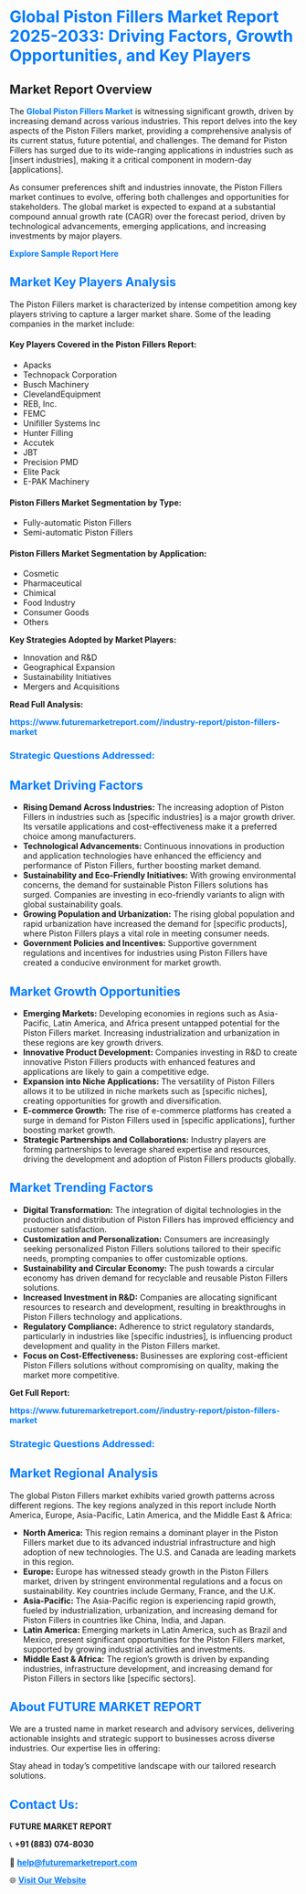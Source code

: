 <h1 style="color: #007BFF;">Global Piston Fillers Market Report 2025-2033: Driving Factors, Growth Opportunities, and Key Players</h1>

<section id="overview">
<h2>Market Report Overview</h2>
<p>The <a href="https://www.futuremarketreport.com//industry-report/piston-fillers-market" style="color: #007BFF; text-decoration: none;"><strong>Global Piston Fillers Market</strong></a> is witnessing significant growth, driven by increasing demand across various industries. This report delves into the key aspects of the Piston Fillers market, providing a comprehensive analysis of its current status, future potential, and challenges. The demand for Piston Fillers has surged due to its wide-ranging applications in industries such as [insert industries], making it a critical component in modern-day [applications].</p>
<p>As consumer preferences shift and industries innovate, the Piston Fillers market continues to evolve, offering both challenges and opportunities for stakeholders. The global market is expected to expand at a substantial compound annual growth rate (CAGR) over the forecast period, driven by technological advancements, emerging applications, and increasing investments by major players.</p>
</section>

<section id="overview">
<p><a href="https://www.futuremarketreport.com//request-sample/reportId=59393" style="color: #007BFF; text-decoration: none;"><strong>Explore Sample Report Here</strong></a></p>
</section>

<section id="key-players">
<h2 style="color: #007BFF;">Market Key Players Analysis</h2>
<p>The Piston Fillers market is characterized by intense competition among key players striving to capture a larger market share. Some of the leading companies in the market include:</p>
<h4>Key Players Covered in the Piston Fillers Report:</h4>
<ul><li>Apacks</li><li>Technopack Corporation</li><li>Busch Machinery</li><li>ClevelandEquipment</li><li>REB, Inc.</li><li>FEMC</li><li>Unifiller Systems Inc</li><li>Hunter Filling</li><li>Accutek</li><li>JBT</li><li>Precision PMD</li><li>Elite Pack</li><li>E-PAK Machinery</li></ul>
<h4>Piston Fillers Market Segmentation by Type:</h4>
<ul><li>Fully-automatic Piston Fillers</li><li>Semi-automatic Piston Fillers</li></ul>

<h4>Piston Fillers Market Segmentation by Application:</h4>
<ul><li>Cosmetic</li><li>Pharmaceutical</li><li>Chimical</li><li>Food Industry</li><li>Consumer Goods</li><li>Others</li></ul>
<p><strong>Key Strategies Adopted by Market Players:</strong></p>
<ul>
<li>Innovation and R&D</li>
<li>Geographical Expansion</li>
<li>Sustainability Initiatives</li>
<li>Mergers and Acquisitions</li>
</ul>
</section>

<section>
<p><strong>Read Full Analysis: </strong></p><a href="https://www.futuremarketreport.com//industry-report/piston-fillers-market" style="color: #007BFF; text-decoration: none;"><strong>https://www.futuremarketreport.com//industry-report/piston-fillers-market</strong></a>
<h3 style="color: #007BFF;">Strategic Questions Addressed:</h3>
</section>

<section id="driving-factors">
<h2 style="color: #007BFF;">Market Driving Factors</h2>
<ul>
<li><strong>Rising Demand Across Industries:</strong> The increasing adoption of Piston Fillers in industries such as [specific industries] is a major growth driver. Its versatile applications and cost-effectiveness make it a preferred choice among manufacturers.</li>
<li><strong>Technological Advancements:</strong> Continuous innovations in production and application technologies have enhanced the efficiency and performance of Piston Fillers, further boosting market demand.</li>
<li><strong>Sustainability and Eco-Friendly Initiatives:</strong> With growing environmental concerns, the demand for sustainable Piston Fillers solutions has surged. Companies are investing in eco-friendly variants to align with global sustainability goals.</li>
<li><strong>Growing Population and Urbanization:</strong> The rising global population and rapid urbanization have increased the demand for [specific products], where Piston Fillers plays a vital role in meeting consumer needs.</li>
<li><strong>Government Policies and Incentives:</strong> Supportive government regulations and incentives for industries using Piston Fillers have created a conducive environment for market growth.</li>
</ul>
</section>

<section id="growth-opportunities">
<h2 style="color: #007BFF;">Market Growth Opportunities</h2>
<ul>
<li><strong>Emerging Markets:</strong> Developing economies in regions such as Asia-Pacific, Latin America, and Africa present untapped potential for the Piston Fillers market. Increasing industrialization and urbanization in these regions are key growth drivers.</li>
<li><strong>Innovative Product Development:</strong> Companies investing in R&D to create innovative Piston Fillers products with enhanced features and applications are likely to gain a competitive edge.</li>
<li><strong>Expansion into Niche Applications:</strong> The versatility of Piston Fillers allows it to be utilized in niche markets such as [specific niches], creating opportunities for growth and diversification.</li>
<li><strong>E-commerce Growth:</strong> The rise of e-commerce platforms has created a surge in demand for Piston Fillers used in [specific applications], further boosting market growth.</li>
<li><strong>Strategic Partnerships and Collaborations:</strong> Industry players are forming partnerships to leverage shared expertise and resources, driving the development and adoption of Piston Fillers products globally.</li>
</ul>
</section>

<section id="trending-factors">
<h2 style="color: #007BFF;">Market Trending Factors</h2>
<ul>
<li><strong>Digital Transformation:</strong> The integration of digital technologies in the production and distribution of Piston Fillers has improved efficiency and customer satisfaction.</li>
<li><strong>Customization and Personalization:</strong> Consumers are increasingly seeking personalized Piston Fillers solutions tailored to their specific needs, prompting companies to offer customizable options.</li>
<li><strong>Sustainability and Circular Economy:</strong> The push towards a circular economy has driven demand for recyclable and reusable Piston Fillers solutions.</li>
<li><strong>Increased Investment in R&D:</strong> Companies are allocating significant resources to research and development, resulting in breakthroughs in Piston Fillers technology and applications.</li>
<li><strong>Regulatory Compliance:</strong> Adherence to strict regulatory standards, particularly in industries like [specific industries], is influencing product development and quality in the Piston Fillers market.</li>
<li><strong>Focus on Cost-Effectiveness:</strong> Businesses are exploring cost-efficient Piston Fillers solutions without compromising on quality, making the market more competitive.</li>
</ul>
</section>

<section>
<p><strong>Get Full Report: </strong></p><a href="https://www.futuremarketreport.com//industry-report/piston-fillers-market" style="color: #007BFF; text-decoration: none;"><strong>https://www.futuremarketreport.com//industry-report/piston-fillers-market</strong></a>
<h3 style="color: #007BFF;">Strategic Questions Addressed:</h3>
</section>


<section id="regional-analysis">
<h2 style="color: #007BFF;">Market Regional Analysis</h2>
<p>The global Piston Fillers market exhibits varied growth patterns across different regions. The key regions analyzed in this report include North America, Europe, Asia-Pacific, Latin America, and the Middle East & Africa:</p>
<ul>
<li><strong>North America:</strong> This region remains a dominant player in the Piston Fillers market due to its advanced industrial infrastructure and high adoption of new technologies. The U.S. and Canada are leading markets in this region.</li>
<li><strong>Europe:</strong> Europe has witnessed steady growth in the Piston Fillers market, driven by stringent environmental regulations and a focus on sustainability. Key countries include Germany, France, and the U.K.</li>
<li><strong>Asia-Pacific:</strong> The Asia-Pacific region is experiencing rapid growth, fueled by industrialization, urbanization, and increasing demand for Piston Fillers in countries like China, India, and Japan.</li>
<li><strong>Latin America:</strong> Emerging markets in Latin America, such as Brazil and Mexico, present significant opportunities for the Piston Fillers market, supported by growing industrial activities and investments.</li>
<li><strong>Middle East & Africa:</strong> The region’s growth is driven by expanding industries, infrastructure development, and increasing demand for Piston Fillers in sectors like [specific sectors].</li>
</ul>
</section>

<footer>
<h2 style="color: #007BFF;">About FUTURE MARKET REPORT</h2>
<p>We are a trusted name in market research and advisory services, delivering actionable insights and strategic support to businesses across diverse industries. Our expertise lies in offering:</p>

<p>Stay ahead in today’s competitive landscape with our tailored research solutions.</p>

<h2 style="color: #007BFF;">Contact Us:</h2>
<p><strong>FUTURE MARKET REPORT</strong></p>
<p>📞 <strong>+91 (883) 074-8030</strong></p>
<p>📧 <strong><a href="mailto:help@futuremarketreport.com" style="color: #007BFF;">help@futuremarketreport.com</a></strong></p>
<p>🌐 <strong><a href="https://www.futuremarketreport.com/" style="color: #007BFF;">Visit Our Website</a></strong></p>
</footer>